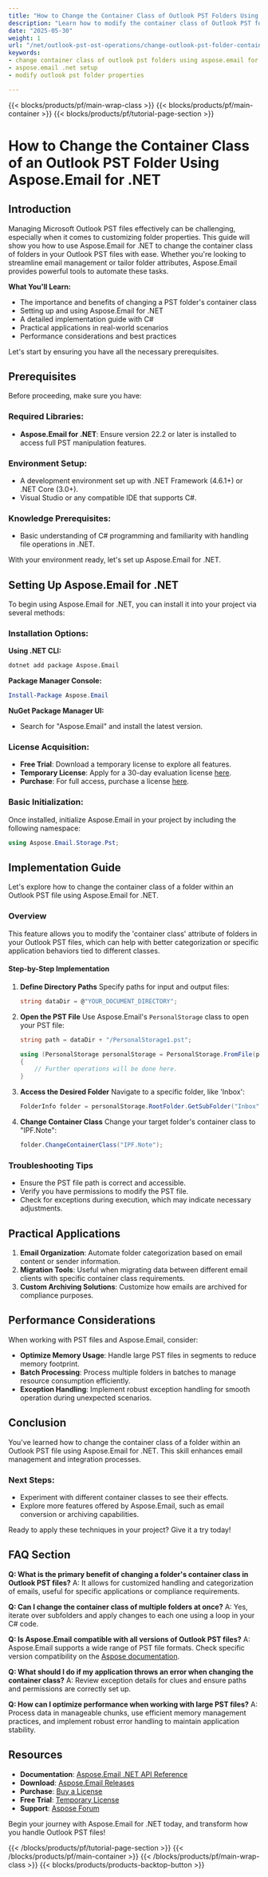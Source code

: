 ```yaml
---
title: "How to Change the Container Class of Outlook PST Folders Using Aspose.Email for .NET"
description: "Learn how to modify the container class of Outlook PST folders with Aspose.Email for .NET. This guide provides a step-by-step approach using C#, enhancing email management and customization."
date: "2025-05-30"
weight: 1
url: "/net/outlook-pst-ost-operations/change-outlook-pst-folder-container-class-aspose-email-net/"
keywords:
- change container class of outlook pst folders using aspose.email for net
- aspose.email .net setup
- modify outlook pst folder properties

---
```


{{< blocks/products/pf/main-wrap-class >}}
{{< blocks/products/pf/main-container >}}
{{< blocks/products/pf/tutorial-page-section >}}
# How to Change the Container Class of an Outlook PST Folder Using Aspose.Email for .NET

## Introduction

Managing Microsoft Outlook PST files effectively can be challenging, especially when it comes to customizing folder properties. This guide will show you how to use Aspose.Email for .NET to change the container class of folders in your Outlook PST files with ease. Whether you're looking to streamline email management or tailor folder attributes, Aspose.Email provides powerful tools to automate these tasks.

**What You'll Learn:**
- The importance and benefits of changing a PST folder's container class
- Setting up and using Aspose.Email for .NET
- A detailed implementation guide with C#
- Practical applications in real-world scenarios
- Performance considerations and best practices

Let's start by ensuring you have all the necessary prerequisites.

## Prerequisites

Before proceeding, make sure you have:

### Required Libraries:
- **Aspose.Email for .NET**: Ensure version 22.2 or later is installed to access full PST manipulation features.

### Environment Setup:
- A development environment set up with .NET Framework (4.6.1+) or .NET Core (3.0+).
- Visual Studio or any compatible IDE that supports C#.

### Knowledge Prerequisites:
- Basic understanding of C# programming and familiarity with handling file operations in .NET.

With your environment ready, let's set up Aspose.Email for .NET.

## Setting Up Aspose.Email for .NET

To begin using Aspose.Email for .NET, you can install it into your project via several methods:

### Installation Options:

**Using .NET CLI:**
```bash
dotnet add package Aspose.Email
```

**Package Manager Console:**
```powershell
Install-Package Aspose.Email
```

**NuGet Package Manager UI:**
- Search for "Aspose.Email" and install the latest version.

### License Acquisition:
- **Free Trial**: Download a temporary license to explore all features.
- **Temporary License**: Apply for a 30-day evaluation license [here](https://purchase.aspose.com/temporary-license/).
- **Purchase**: For full access, purchase a license [here](https://purchase.aspose.com/buy).

### Basic Initialization:
Once installed, initialize Aspose.Email in your project by including the following namespace:

```csharp
using Aspose.Email.Storage.Pst;
```

## Implementation Guide

Let's explore how to change the container class of a folder within an Outlook PST file using Aspose.Email for .NET.

### Overview
This feature allows you to modify the 'container class' attribute of folders in your Outlook PST files, which can help with better categorization or specific application behaviors tied to different classes.

#### Step-by-Step Implementation
1. **Define Directory Paths**
   Specify paths for input and output files:
   ```csharp
   string dataDir = @"YOUR_DOCUMENT_DIRECTORY";
   ```
2. **Open the PST File**
   Use Aspose.Email's `PersonalStorage` class to open your PST file:
   ```csharp
   string path = dataDir + "/PersonalStorage1.pst";

   using (PersonalStorage personalStorage = PersonalStorage.FromFile(path))
   {
       // Further operations will be done here.
   }
   ```
3. **Access the Desired Folder**
   Navigate to a specific folder, like 'Inbox':
   ```csharp
   FolderInfo folder = personalStorage.RootFolder.GetSubFolder("Inbox");
   ```
4. **Change Container Class**
   Change your target folder's container class to "IPF.Note":
   ```csharp
   folder.ChangeContainerClass("IPF.Note");
   ```

### Troubleshooting Tips
- Ensure the PST file path is correct and accessible.
- Verify you have permissions to modify the PST file.
- Check for exceptions during execution, which may indicate necessary adjustments.

## Practical Applications
1. **Email Organization**: Automate folder categorization based on email content or sender information.
2. **Migration Tools**: Useful when migrating data between different email clients with specific container class requirements.
3. **Custom Archiving Solutions**: Customize how emails are archived for compliance purposes.

## Performance Considerations
When working with PST files and Aspose.Email, consider:
- **Optimize Memory Usage**: Handle large PST files in segments to reduce memory footprint.
- **Batch Processing**: Process multiple folders in batches to manage resource consumption efficiently.
- **Exception Handling**: Implement robust exception handling for smooth operation during unexpected scenarios.

## Conclusion
You've learned how to change the container class of a folder within an Outlook PST file using Aspose.Email for .NET. This skill enhances email management and integration processes.

### Next Steps:
- Experiment with different container classes to see their effects.
- Explore more features offered by Aspose.Email, such as email conversion or archiving capabilities.

Ready to apply these techniques in your project? Give it a try today!

## FAQ Section
**Q: What is the primary benefit of changing a folder's container class in Outlook PST files?**
A: It allows for customized handling and categorization of emails, useful for specific applications or compliance requirements.

**Q: Can I change the container class of multiple folders at once?**
A: Yes, iterate over subfolders and apply changes to each one using a loop in your C# code.

**Q: Is Aspose.Email compatible with all versions of Outlook PST files?**
A: Aspose.Email supports a wide range of PST file formats. Check specific version compatibility on the [Aspose documentation](https://reference.aspose.com/email/net/).

**Q: What should I do if my application throws an error when changing the container class?**
A: Review exception details for clues and ensure paths and permissions are correctly set up.

**Q: How can I optimize performance when working with large PST files?**
A: Process data in manageable chunks, use efficient memory management practices, and implement robust error handling to maintain application stability.

## Resources
- **Documentation**: [Aspose.Email .NET API Reference](https://reference.aspose.com/email/net/)
- **Download**: [Aspose.Email Releases](https://releases.aspose.com/email/net/)
- **Purchase**: [Buy a License](https://purchase.aspose.com/buy)
- **Free Trial**: [Temporary License](https://releases.aspose.com/email/net/)
- **Support**: [Aspose Forum](https://forum.aspose.com/c/email/10)

Begin your journey with Aspose.Email for .NET today, and transform how you handle Outlook PST files!

{{< /blocks/products/pf/tutorial-page-section >}}
{{< /blocks/products/pf/main-container >}}
{{< /blocks/products/pf/main-wrap-class >}}
{{< blocks/products/products-backtop-button >}}